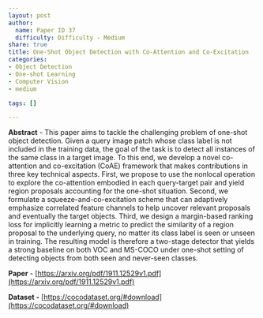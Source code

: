 ```yaml
---
layout: post
author:
  name: Paper ID 37
  difficulty: Difficulty - Medium
share: true
title: One-Shot Object Detection with Co-Attention and Co-Excitation
categories:
- Object Detection
- One-shot Learning
- Computer Vision
- medium

tags: []

---
```

**Abstract** - This paper aims to tackle the challenging problem of one-shot object detection. Given a query image patch whose class label is not included in the training data, the goal of the task is to detect all instances of the same class in a target image. To this end, we develop a novel co-attention and co-excitation (CoAE) framework that makes contributions in three key technical aspects. First, we propose to use the nonlocal operation to explore the co-attention embodied in each query-target pair and yield region proposals accounting for the one-shot situation. Second, we formulate a squeeze-and-co-excitation scheme that can adaptively emphasize correlated feature channels to help uncover relevant proposals and eventually the target objects. Third, we design a margin-based ranking loss for implicitly learning a metric to predict the similarity of a region proposal to the underlying query, no matter its class label is seen or unseen in training. The resulting model is therefore a two-stage detector that yields a strong baseline on both VOC and MS-COCO under one-shot setting of detecting objects from both seen and never-seen classes.

**Paper** - [https://arxiv.org/pdf/1911.12529v1.pdf](https://arxiv.org/pdf/1911.12529v1.pdf)

**Dataset -** [https://cocodataset.org/#download](https://cocodataset.org/#download)
    